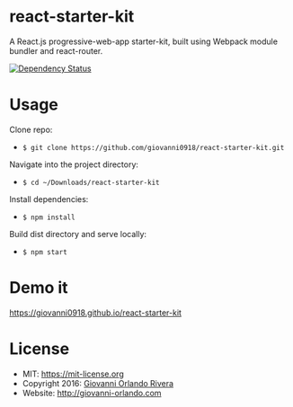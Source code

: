 # react-starter-kit
A React.js progressive-web-app starter-kit, built using Webpack module bundler and react-router.

[![Dependency Status](https://david-dm.org/giovanni0918/react-starter-kit.svg)](https://david-dm.org/giovanni0918/react-starter-kit.svg)  

# Usage
Clone repo:
- `$ git clone https://github.com/giovanni0918/react-starter-kit.git`

Navigate into the project directory:
- `$ cd ~/Downloads/react-starter-kit`

Install dependencies:
- `$ npm install`

Build dist directory and serve locally:
- `$ npm start`

# Demo it
<https://giovanni0918.github.io/react-starter-kit>

# License
- MIT: <https://mit-license.org>
- Copyright 2016: [Giovanni Orlando Rivera](https://github.com/giovanni0918)
- Website: <http://giovanni-orlando.com>
